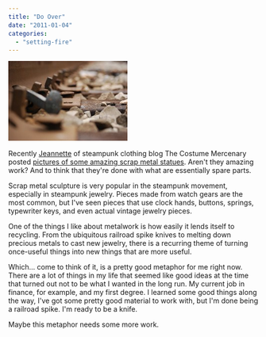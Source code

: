 ```yaml
---
title: "Do Over"
date: "2011-01-04"
categories: 
  - "setting-fire"
---
```


[![Rail](images/2098815194_bc975230f5_m.jpg "Rail")](http://www.flickr.com/photos/8816230@N02/2098815194)

Recently [Jeannette](http://costumemercenary.blogspot.com/) of steampunk clothing blog The Costume Mercenary posted [pictures of some amazing scrap metal statues](http://costumemercenary.blogspot.com/2010/12/chance-encounters-scrap-metal-statues.html). Aren't they amazing work? And to think that they're done with what are essentially spare parts.

Scrap metal sculpture is very popular in the steampunk movement, especially in steampunk jewelry. Pieces made from watch gears are the most common, but I've seen pieces that use clock hands, buttons, springs, typewriter keys, and even actual vintage jewelry pieces.

One of the things I like about metalwork is how easily it lends itself to recycling. From the ubiquitous railroad spike knives to melting down precious metals to cast new jewelry, there is a recurring theme of turning once-useful things into new things that are more useful.

Which... come to think of it, is a pretty good metaphor for me right now. There are a lot of things in my life that seemed like good ideas at the time that turned out not to be what I wanted in the long run. My current job in finance, for example, and my first degree. I learned some good things along the way, I've got some pretty good material to work with, but I'm done being a railroad spike. I'm ready to be a knife.

Maybe this metaphor needs some more work.
